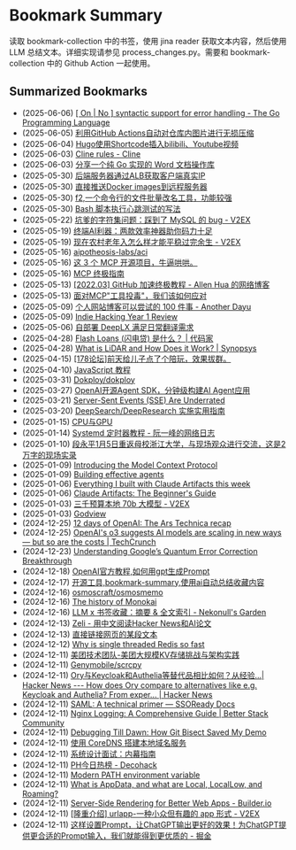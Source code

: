 # Bookmark Summary 
读取 bookmark-collection 中的书签，使用 jina reader 获取文本内容，然后使用 LLM 总结文本。详细实现请参见 process_changes.py。需要和 bookmark-collection 中的 Github Action 一起使用。
    
## Summarized Bookmarks
- (2025-06-06) [[ On | No ] syntactic support for error handling - The Go Programming Language](_posts/202506/2025-06-06-%5B-on-no-%5D-syntactic-support-for-error-handling---the-go-programming-language.md)
- (2025-06-05) [利用GitHub Actions自动对仓库内图片进行无损压缩](_posts/202506/2025-06-05-%E5%88%A9%E7%94%A8github-actions%E8%87%AA%E5%8A%A8%E5%AF%B9%E4%BB%93%E5%BA%93%E5%86%85%E5%9B%BE%E7%89%87%E8%BF%9B%E8%A1%8C%E6%97%A0%E6%8D%9F%E5%8E%8B%E7%BC%A9.md)
- (2025-06-04) [Hugo使用Shortcode插入bilibili、Youtube视频](_posts/202506/2025-06-04-hugo%E4%BD%BF%E7%94%A8shortcode%E6%8F%92%E5%85%A5bilibili%E3%80%81youtube%E8%A7%86%E9%A2%91.md)
- (2025-06-03) [Cline rules - Cline](_posts/202506/2025-06-03-cline-rules---cline.md)
- (2025-06-03) [分享一个纯 Go 实现的 Word 文档操作库 ](_posts/202506/2025-06-03-%E5%88%86%E4%BA%AB%E4%B8%80%E4%B8%AA%E7%BA%AF-go-%E5%AE%9E%E7%8E%B0%E7%9A%84-word-%E6%96%87%E6%A1%A3%E6%93%8D%E4%BD%9C%E5%BA%93.md)
- (2025-05-30) [后端服务器通过ALB获取客户端真实IP](_posts/202505/2025-05-30-%E5%90%8E%E7%AB%AF%E6%9C%8D%E5%8A%A1%E5%99%A8%E9%80%9A%E8%BF%87alb%E8%8E%B7%E5%8F%96%E5%AE%A2%E6%88%B7%E7%AB%AF%E7%9C%9F%E5%AE%9Eip.md)
- (2025-05-30) [直接推送Docker images到远程服务器](_posts/202505/2025-05-30-%E7%9B%B4%E6%8E%A5%E6%8E%A8%E9%80%81docker-images%E5%88%B0%E8%BF%9C%E7%A8%8B%E6%9C%8D%E5%8A%A1%E5%99%A8.md)
- (2025-05-30) [f2,一个命令行的文件批量改名工具，功能较强](_posts/202505/2025-05-30-f2%2C%E4%B8%80%E4%B8%AA%E5%91%BD%E4%BB%A4%E8%A1%8C%E7%9A%84%E6%96%87%E4%BB%B6%E6%89%B9%E9%87%8F%E6%94%B9%E5%90%8D%E5%B7%A5%E5%85%B7%EF%BC%8C%E5%8A%9F%E8%83%BD%E8%BE%83%E5%BC%BA.md)
- (2025-05-30) [Bash 脚本执行心跳测试的写法](_posts/202505/2025-05-30-bash-%E8%84%9A%E6%9C%AC%E6%89%A7%E8%A1%8C%E5%BF%83%E8%B7%B3%E6%B5%8B%E8%AF%95%E7%9A%84%E5%86%99%E6%B3%95.md)
- (2025-05-22) [坑爹的字符集问题：踩到了 MySQL 的 bug - V2EX](_posts/202505/2025-05-22-%E5%9D%91%E7%88%B9%E7%9A%84%E5%AD%97%E7%AC%A6%E9%9B%86%E9%97%AE%E9%A2%98%EF%BC%9A%E8%B8%A9%E5%88%B0%E4%BA%86-mysql-%E7%9A%84-bug---v2ex.md)
- (2025-05-19) [终端AI利器：两款效率神器助你码力十足](_posts/202505/2025-05-19-%E7%BB%88%E7%AB%AFai%E5%88%A9%E5%99%A8%EF%BC%9A%E4%B8%A4%E6%AC%BE%E6%95%88%E7%8E%87%E7%A5%9E%E5%99%A8%E5%8A%A9%E4%BD%A0%E7%A0%81%E5%8A%9B%E5%8D%81%E8%B6%B3.md)
- (2025-05-19) [现在农村老年入怎么样才能平稳过完余生 - V2EX](_posts/202505/2025-05-19-%E7%8E%B0%E5%9C%A8%E5%86%9C%E6%9D%91%E8%80%81%E5%B9%B4%E5%85%A5%E6%80%8E%E4%B9%88%E6%A0%B7%E6%89%8D%E8%83%BD%E5%B9%B3%E7%A8%B3%E8%BF%87%E5%AE%8C%E4%BD%99%E7%94%9F---v2ex.md)
- (2025-05-16) [aipotheosis-labs/aci](_posts/202505/2025-05-16-aipotheosis-labs-aci.md)
- (2025-05-16) [这 3 个 MCP 开源项目，牛逼哄哄。](_posts/202505/2025-05-16-%E8%BF%99-3-%E4%B8%AA-mcp-%E5%BC%80%E6%BA%90%E9%A1%B9%E7%9B%AE%EF%BC%8C%E7%89%9B%E9%80%BC%E5%93%84%E5%93%84%E3%80%82.md)
- (2025-05-16) [MCP 终极指南](_posts/202505/2025-05-16-mcp-%E7%BB%88%E6%9E%81%E6%8C%87%E5%8D%97.md)
- (2025-05-13) [[2022.03] GitHub 加速终极教程 -         Allen Hua 的网络博客](_posts/202505/2025-05-13-%5B2022.03%5D-github-%E5%8A%A0%E9%80%9F%E7%BB%88%E6%9E%81%E6%95%99%E7%A8%8B---allen-hua-%E7%9A%84%E7%BD%91%E7%BB%9C%E5%8D%9A%E5%AE%A2.md)
- (2025-05-13) [面对MCP"工具投毒"，我们该如何应对](_posts/202505/2025-05-13-%E9%9D%A2%E5%AF%B9mcp-%E5%B7%A5%E5%85%B7%E6%8A%95%E6%AF%92-%EF%BC%8C%E6%88%91%E4%BB%AC%E8%AF%A5%E5%A6%82%E4%BD%95%E5%BA%94%E5%AF%B9.md)
- (2025-05-09) [个人网站博客可以尝试的 100 件事 - Another Dayu](_posts/202505/2025-05-09-%E4%B8%AA%E4%BA%BA%E7%BD%91%E7%AB%99%E5%8D%9A%E5%AE%A2%E5%8F%AF%E4%BB%A5%E5%B0%9D%E8%AF%95%E7%9A%84-100-%E4%BB%B6%E4%BA%8B---another-dayu.md)
- (2025-05-09) [Indie Hacking Year 1 Review](_posts/202505/2025-05-09-indie-hacking-year-1-review.md)
- (2025-05-06) [自部署 DeepLX 满足日常翻译需求](_posts/202505/2025-05-06-%E8%87%AA%E9%83%A8%E7%BD%B2-deeplx-%E6%BB%A1%E8%B6%B3%E6%97%A5%E5%B8%B8%E7%BF%BB%E8%AF%91%E9%9C%80%E6%B1%82.md)
- (2025-04-28) [Flash Loans (闪电贷) 是什么？ | 代码家](_posts/202504/2025-04-28-flash-loans-%28%E9%97%AA%E7%94%B5%E8%B4%B7%29-%E6%98%AF%E4%BB%80%E4%B9%88%EF%BC%9F-%E4%BB%A3%E7%A0%81%E5%AE%B6.md)
- (2025-04-28) [What is LiDAR and How Does it Work? | Synopsys](_posts/202504/2025-04-28-what-is-lidar-and-how-does-it-work-synopsys.md)
- (2025-04-15) [[178论坛]前天给儿子点了个陪玩，效果拔群。](_posts/202504/2025-04-15-%5B178%E8%AE%BA%E5%9D%9B%5D%E5%89%8D%E5%A4%A9%E7%BB%99%E5%84%BF%E5%AD%90%E7%82%B9%E4%BA%86%E4%B8%AA%E9%99%AA%E7%8E%A9%EF%BC%8C%E6%95%88%E6%9E%9C%E6%8B%94%E7%BE%A4%E3%80%82.md)
- (2025-04-10) [JavaScript 教程](_posts/202504/2025-04-10-javascript-%E6%95%99%E7%A8%8B.md)
- (2025-03-31) [Dokploy/dokploy](_posts/202503/2025-03-31-dokploy-dokploy.md)
- (2025-03-27) [OpenAI开源Agent SDK，分钟级构建AI Agent应用 ](_posts/202503/2025-03-27-openai%E5%BC%80%E6%BA%90agent-sdk%EF%BC%8C%E5%88%86%E9%92%9F%E7%BA%A7%E6%9E%84%E5%BB%BAai-agent%E5%BA%94%E7%94%A8.md)
- (2025-03-21) [Server-Sent Events (SSE) Are Underrated](_posts/202503/2025-03-21-server-sent-events-%28sse%29-are-underrated.md)
- (2025-03-20) [DeepSearch/DeepResearch 实施实用指南](_posts/202503/2025-03-20-deepsearch-deepresearch-%E5%AE%9E%E6%96%BD%E5%AE%9E%E7%94%A8%E6%8C%87%E5%8D%97.md)
- (2025-01-15) [CPU与GPU](_posts/202501/2025-01-15-cpu%E4%B8%8Egpu.md)
- (2025-01-14) [Systemd 定时器教程 - 阮一峰的网络日志](_posts/202501/2025-01-14-systemd-%E5%AE%9A%E6%97%B6%E5%99%A8%E6%95%99%E7%A8%8B---%E9%98%AE%E4%B8%80%E5%B3%B0%E7%9A%84%E7%BD%91%E7%BB%9C%E6%97%A5%E5%BF%97.md)
- (2025-01-10) [段永平1月5日重返母校浙江大学，与现场观众进行交流，这是2万字的现场实录](_posts/202501/2025-01-10-%E6%AE%B5%E6%B0%B8%E5%B9%B31%E6%9C%885%E6%97%A5%E9%87%8D%E8%BF%94%E6%AF%8D%E6%A0%A1%E6%B5%99%E6%B1%9F%E5%A4%A7%E5%AD%A6%EF%BC%8C%E4%B8%8E%E7%8E%B0%E5%9C%BA%E8%A7%82%E4%BC%97%E8%BF%9B%E8%A1%8C%E4%BA%A4%E6%B5%81%EF%BC%8C%E8%BF%99%E6%98%AF2%E4%B8%87%E5%AD%97%E7%9A%84%E7%8E%B0%E5%9C%BA%E5%AE%9E%E5%BD%95.md)
- (2025-01-09) [Introducing the Model Context Protocol](_posts/202501/2025-01-09-introducing-the-model-context-protocol.md)
- (2025-01-09) [Building effective agents](_posts/202501/2025-01-09-building-effective-agents.md)
- (2025-01-06) [Everything I built with Claude Artifacts this week](_posts/202501/2025-01-06-everything-i-built-with-claude-artifacts-this-week.md)
- (2025-01-06) [Claude Artifacts: The Beginner's Guide](_posts/202501/2025-01-06-claude-artifacts-the-beginner%27s-guide.md)
- (2025-01-03) [三千预算本地 70b 大模型 - V2EX](_posts/202501/2025-01-03-%E4%B8%89%E5%8D%83%E9%A2%84%E7%AE%97%E6%9C%AC%E5%9C%B0-70b-%E5%A4%A7%E6%A8%A1%E5%9E%8B---v2ex.md)
- (2025-01-03) [Godview](_posts/202501/2025-01-03-godview.md)
- (2024-12-25) [12 days of OpenAI: The Ars Technica recap](_posts/202412/2024-12-25-12-days-of-openai-the-ars-technica-recap.md)
- (2024-12-25) [OpenAI's o3 suggests AI models are scaling in new ways — but so are the costs | TechCrunch](_posts/202412/2024-12-25-openai%27s-o3-suggests-ai-models-are-scaling-in-new-ways-%E2%80%94-but-so-are-the-costs-techcrunch.md)
- (2024-12-23) [Understanding Google’s Quantum Error Correction Breakthrough](_posts/202412/2024-12-23-understanding-google%E2%80%99s-quantum-error-correction-breakthrough.md)
- (2024-12-18) [OpenAI官方教程,如何用gpt生成Prompt](_posts/202412/2024-12-18-openai%E5%AE%98%E6%96%B9%E6%95%99%E7%A8%8B%2C%E5%A6%82%E4%BD%95%E7%94%A8gpt%E7%94%9F%E6%88%90prompt.md)
- (2024-12-17) [开源工具,bookmark-summary,使用ai自动总结收藏内容](_posts/202412/2024-12-17-%E5%BC%80%E6%BA%90%E5%B7%A5%E5%85%B7%2Cbookmark-summary%2C%E4%BD%BF%E7%94%A8ai%E8%87%AA%E5%8A%A8%E6%80%BB%E7%BB%93%E6%94%B6%E8%97%8F%E5%86%85%E5%AE%B9.md)
- (2024-12-16) [osmoscraft/osmosmemo](_posts/202412/2024-12-16-osmoscraft-osmosmemo.md)
- (2024-12-16) [The history of Monokai](_posts/202412/2024-12-16-the-history-of-monokai.md)
- (2024-12-16) [LLM x 书签收藏：摘要 & 全文索引 - Nekonull's Garden](_posts/202412/2024-12-16-llm-x-%E4%B9%A6%E7%AD%BE%E6%94%B6%E8%97%8F%EF%BC%9A%E6%91%98%E8%A6%81-%26-%E5%85%A8%E6%96%87%E7%B4%A2%E5%BC%95---nekonull%27s-garden.md)
- (2024-12-13) [Zeli - 用中文阅读Hacker News和AI论文](_posts/202412/2024-12-13-zeli---%E7%94%A8%E4%B8%AD%E6%96%87%E9%98%85%E8%AF%BBhacker-news%E5%92%8Cai%E8%AE%BA%E6%96%87.md)
- (2024-12-13) [直接链接网页的某段文本](_posts/202412/2024-12-13-%E7%9B%B4%E6%8E%A5%E9%93%BE%E6%8E%A5%E7%BD%91%E9%A1%B5%E7%9A%84%E6%9F%90%E6%AE%B5%E6%96%87%E6%9C%AC.md)
- (2024-12-12) [Why is single threaded Redis so fast](_posts/202412/2024-12-12-why-is-single-threaded-redis-so-fast.md)
- (2024-12-11) [美团技术团队-美团大规模KV存储挑战与架构实践](_posts/202412/2024-12-11-%E7%BE%8E%E5%9B%A2%E6%8A%80%E6%9C%AF%E5%9B%A2%E9%98%9F-%E7%BE%8E%E5%9B%A2%E5%A4%A7%E8%A7%84%E6%A8%A1kv%E5%AD%98%E5%82%A8%E6%8C%91%E6%88%98%E4%B8%8E%E6%9E%B6%E6%9E%84%E5%AE%9E%E8%B7%B5.md)
- (2024-12-11) [Genymobile/scrcpy](_posts/202412/2024-12-11-genymobile-scrcpy.md)
- (2024-12-11) [Ory与Keycloak和Authelia等替代品相比如何？从经验…| Hacker News --- How does Ory compare to alternatives like e.g. Keycloak and Authelia? From exper... | Hacker News](_posts/202412/2024-12-11-ory%E4%B8%8Ekeycloak%E5%92%8Cauthelia%E7%AD%89%E6%9B%BF%E4%BB%A3%E5%93%81%E7%9B%B8%E6%AF%94%E5%A6%82%E4%BD%95%EF%BC%9F%E4%BB%8E%E7%BB%8F%E9%AA%8C%E2%80%A6-hacker-news-----how-does-ory-compare-to-alternatives-like-e.g.-keycloak-and-authelia-from-exper...-hacker-news.md)
- (2024-12-11) [SAML: A technical primer — SSOReady Docs](_posts/202412/2024-12-11-saml-a-technical-primer-%E2%80%94-ssoready-docs.md)
- (2024-12-11) [Nginx Logging: A Comprehensive Guide | Better Stack Community](_posts/202412/2024-12-11-nginx-logging-a-comprehensive-guide-better-stack-community.md)
- (2024-12-11) [Debugging Till Dawn: How Git Bisect Saved My Demo](_posts/202412/2024-12-11-debugging-till-dawn-how-git-bisect-saved-my-demo.md)
- (2024-12-11) [使用 CoreDNS 搭建本地域名服务](_posts/202412/2024-12-11-%E4%BD%BF%E7%94%A8-coredns-%E6%90%AD%E5%BB%BA%E6%9C%AC%E5%9C%B0%E5%9F%9F%E5%90%8D%E6%9C%8D%E5%8A%A1.md)
- (2024-12-11) [系统设计面试：内幕指南](_posts/202412/2024-12-11-%E7%B3%BB%E7%BB%9F%E8%AE%BE%E8%AE%A1%E9%9D%A2%E8%AF%95%EF%BC%9A%E5%86%85%E5%B9%95%E6%8C%87%E5%8D%97.md)
- (2024-12-11) [PH今日热榜 - Decohack](_posts/202412/2024-12-11-ph%E4%BB%8A%E6%97%A5%E7%83%AD%E6%A6%9C---decohack.md)
- (2024-12-11) [Modern PATH environment variable](_posts/202412/2024-12-11-modern-path-environment-variable.md)
- (2024-12-11) [What is AppData, and what are Local, LocalLow, and Roaming?](_posts/202412/2024-12-11-what-is-appdata%2C-and-what-are-local%2C-locallow%2C-and-roaming.md)
- (2024-12-11) [Server-Side Rendering for Better Web Apps - Builder.io](_posts/202412/2024-12-11-server-side-rendering-for-better-web-apps---builder.io.md)
- (2024-12-11) [[隆重介绍] urlapp-一种小众但有趣的 app 形式 - V2EX](_posts/202412/2024-12-11-%5B%E9%9A%86%E9%87%8D%E4%BB%8B%E7%BB%8D%5D-urlapp-%E4%B8%80%E7%A7%8D%E5%B0%8F%E4%BC%97%E4%BD%86%E6%9C%89%E8%B6%A3%E7%9A%84-app-%E5%BD%A2%E5%BC%8F---v2ex.md)
- (2024-12-11) [这样设置Prompt，让ChatGPT输出更好的效果！为ChatGPT提供更合适的Prompt输入，我们就能得到更优质的 - 掘金](_posts/202412/2024-12-11-%E8%BF%99%E6%A0%B7%E8%AE%BE%E7%BD%AEprompt%EF%BC%8C%E8%AE%A9chatgpt%E8%BE%93%E5%87%BA%E6%9B%B4%E5%A5%BD%E7%9A%84%E6%95%88%E6%9E%9C%EF%BC%81%E4%B8%BAchatgpt%E6%8F%90%E4%BE%9B%E6%9B%B4%E5%90%88%E9%80%82%E7%9A%84prompt%E8%BE%93%E5%85%A5%EF%BC%8C%E6%88%91%E4%BB%AC%E5%B0%B1%E8%83%BD%E5%BE%97%E5%88%B0%E6%9B%B4%E4%BC%98%E8%B4%A8%E7%9A%84---%E6%8E%98%E9%87%91.md)
